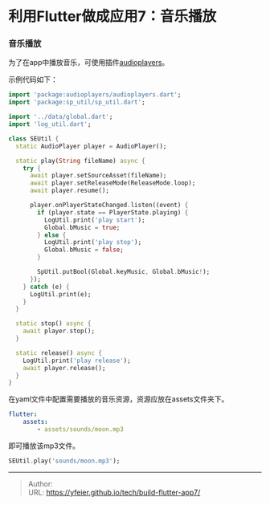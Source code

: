 # 利用Flutter做成应用7：音乐播放



### 音乐播放

为了在app中播放音乐，可使用插件[audioplayers](https://pub.flutter-io.cn/packages/audioplayers)。 


示例代码如下：
```dart
import 'package:audioplayers/audioplayers.dart';
import 'package:sp_util/sp_util.dart';

import '../data/global.dart';
import 'log_util.dart';

class SEUtil {
  static AudioPlayer player = AudioPlayer();

  static play(String fileName) async {
    try {
      await player.setSourceAsset(fileName);
      await player.setReleaseMode(ReleaseMode.loop);
      await player.resume();

      player.onPlayerStateChanged.listen((event) {
        if (player.state == PlayerState.playing) {
          LogUtil.print('play start');
          Global.bMusic = true;
        } else {
          LogUtil.print('play stop');
          Global.bMusic = false;
        }

        SpUtil.putBool(Global.keyMusic, Global.bMusic!);
      });
    } catch (e) {
      LogUtil.print(e);
    }
  }

  static stop() async {
    await player.stop();
  }

  static release() async {
    LogUtil.print('play release');
    await player.release();
  }
}

```

在yaml文件中配置需要播放的音乐资源，资源应放在assets文件夹下。
```yaml
flutter:
    assets:
        - assets/sounds/moon.mp3
```

即可播放该mp3文件。
```dart
SEUtil.play('sounds/moon.mp3');
```

---

> Author:   
> URL: https://yfeier.github.io/tech/build-flutter-app7/  


